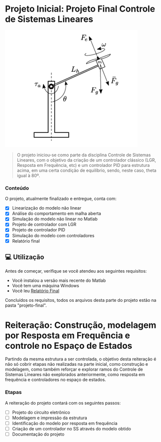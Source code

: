 # Projeto Inicial: Projeto Final Controle de Sistemas Lineares

<img src="example-aeropendulum.png">

> O projeto iniciou-se como parte da disciplina Controle de Sistemas Lineares, com o objetivo da criação de um controlador clássico (LGR, Resposta em Frequência, etc) e um controlador PID 
> para estrutura acima, em uma certa condição de equilíbrio, sendo, neste caso, theta igual à 80º.

### Conteúdo

O projeto, atualmente finalizado e entregue, conta com:

- [x] Linearização do modelo não linear
- [x] Análise do comportamento em malha aberta
- [x] Simulação do modelo não linear no Matlab
- [x] Projeto de controlador com LGR
- [x] Projeto de controlador PID
- [x] Simulação do modelo com controladores
- [x] Relatório final 

## 💻 Utilização

Antes de começar, verifique se você atendeu aos seguintes requisitos:
* Você instalou a versão mais recente do Matlab
* Você tem uma máquina Windows
* Você leu [Relatório Final](https://github.com/luis-cmenezes/aeropendulum-control/blob/main/projeto-final/Relat%C3%B3rio%20Final%20-%20Luis%20Felipe%20Costa%20Fernandes%20de%20Menezes.pdf)

Concluídos os requisitos, todos os arquivos desta parte do projeto estão na pasta "projeto-final".

# Reiteração: Construção, modelagem por Resposta em Frequência e controle no Espaço de Estados
Partindo da mesma estrutura a ser controlada, o objetivo desta reiteração é não só cobrir etapas não realizadas na parte inicial, como construção e modelagem, como também reforçar e explorar ramos do Controle de Sistemas Lineares não exeplorados anteriormente, como resposta em frequência e controladores no espaço de estados.

### Etapas

A reiteração do projeto contará com os seguintes passos:

- [ ]  Projeto do circuito eletrônico
- [ ]  Modelagem e impressão da estrutura
- [ ]  Identificação do modelo por resposta em frequência
- [ ]  Criação de um controlador no SS através do modelo obtido
- [ ]  Documentação do projeto
